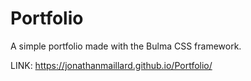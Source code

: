 # Portfolio

A simple portfolio made with the Bulma CSS framework.

LINK: https://jonathanmaillard.github.io/Portfolio/
